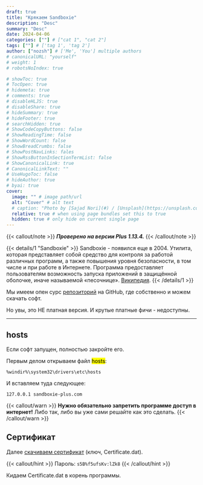 ```yaml
---
draft: true
title: "Крякаем Sandboxie"
description: "Desc"
summary: "Desc"
date: 2024-04-06
categories: [""] # ["cat 1", "cat 2"]
tags: [""] # ['tag 1', 'tag 2']
author: ["nozsh"] # ['Me', 'You'] multiple authors
# canonicalURL: "yourself"
# weight: 1
# robotsNoIndex: true

# showToc: true
# TocOpen: true
# hidemeta: true
# comments: true
# disableHLJS: true
# disableShare: true
# hideSummary: true
# hideFooter: true
# searchHidden: true
# ShowCodeCopyButtons: false
# ShowReadingTime: false
# ShowWordCount: false
# ShowBreadCrumbs: false
# ShowPostNavLinks: fales
# ShowRssButtonInSectionTermList: false
# ShowCanonicalLink: true
# CanonicalLinkText: ""
# UseHugoToc: false
# hideAuthor: true
# byai: true
cover:
  image: "" # image path/url
  alt: "Cover" # alt text
  # caption: "Photo by [Sajad Nori](#) / [Unsplash](https://unsplash.com/?nt)" # display caption under cover
  relative: true # when using page bundles set this to true
  hidden: true # only hide on current single page
---
```


{{< callout/note >}}
_**Проверено на версии Plus 1.13.4.**_
{{< /callout/note >}}



{{< details/1 "Sandboxie" >}}
Sandboxie - появился еще в 2004. Утилита, которая представляет собой средство для контроля за работой различных программ, а также повышения уровня безопасности, в том числе и при работе в Интернете. Программа предоставляет пользователям возможность запуска приложений в защищённой оболочке, иначе называемой «песочнице». [Википедия](https://ru.wikipedia.org/wiki/Sandboxie?nt).
{{< /details/1 >}}

Мы имеем опен сурс [репозиторий](https://github.com/sandboxie-plus/Sandboxie?nt) на GitHub, где собственно и можем скачать софт.

Но увы, это НЕ платная версия. И крутые платные фичи - недоступны.

***

## hosts

Если софт запущен, полностью закройте его.

Первым делом открываем файл <mark>hosts</mark>:

```{linenos=false}
%windir%\system32\drivers\etc\hosts
```

И вставляем туда следующее:

```{linenos=false}
127.0.0.1 sandboxie-plus.com
```

{{< callout/warn >}}
**Нужно обязательно запретить программе доступ в интернет!** Либо так, либо вы уже сами решайте как это сделать.
{{< /callout/warn >}}

## Сертификат

Далее [скачиваем сертификат](#) (ключ, Certificate.dat).

{{< callout/hint >}}
Пароль: `s5B%f5ufsKv:lZk8`
{{< /callout/hint >}}

Кидаем Certificate.dat в корень программы.